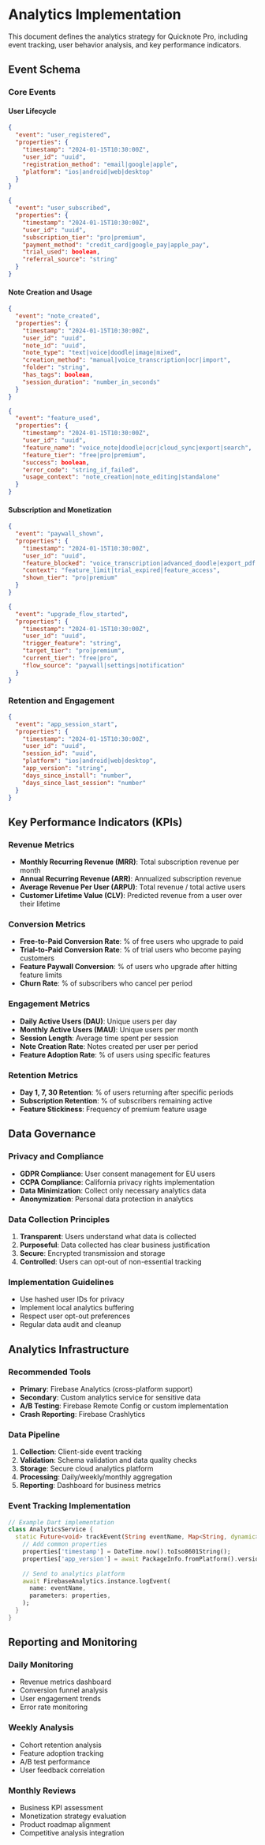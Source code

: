 # Analytics Implementation

This document defines the analytics strategy for Quicknote Pro, including event tracking, user behavior analysis, and key performance indicators.

## Event Schema

### Core Events

#### User Lifecycle
```json
{
  "event": "user_registered",
  "properties": {
    "timestamp": "2024-01-15T10:30:00Z",
    "user_id": "uuid",
    "registration_method": "email|google|apple",
    "platform": "ios|android|web|desktop"
  }
}
```

```json
{
  "event": "user_subscribed",
  "properties": {
    "timestamp": "2024-01-15T10:30:00Z",
    "user_id": "uuid",
    "subscription_tier": "pro|premium",
    "payment_method": "credit_card|google_pay|apple_pay",
    "trial_used": boolean,
    "referral_source": "string"
  }
}
```

#### Note Creation and Usage
```json
{
  "event": "note_created",
  "properties": {
    "timestamp": "2024-01-15T10:30:00Z",
    "user_id": "uuid",
    "note_id": "uuid",
    "note_type": "text|voice|doodle|image|mixed",
    "creation_method": "manual|voice_transcription|ocr|import",
    "folder": "string",
    "has_tags": boolean,
    "session_duration": "number_in_seconds"
  }
}
```

```json
{
  "event": "feature_used",
  "properties": {
    "timestamp": "2024-01-15T10:30:00Z",
    "user_id": "uuid",
    "feature_name": "voice_note|doodle|ocr|cloud_sync|export|search",
    "feature_tier": "free|pro|premium",
    "success": boolean,
    "error_code": "string_if_failed",
    "usage_context": "note_creation|note_editing|standalone"
  }
}
```

#### Subscription and Monetization
```json
{
  "event": "paywall_shown",
  "properties": {
    "timestamp": "2024-01-15T10:30:00Z",
    "user_id": "uuid",
    "feature_blocked": "voice_transcription|advanced_doodle|export_pdf|cloud_sync",
    "context": "feature_limit|trial_expired|feature_access",
    "shown_tier": "pro|premium"
  }
}
```

```json
{
  "event": "upgrade_flow_started",
  "properties": {
    "timestamp": "2024-01-15T10:30:00Z",
    "user_id": "uuid",
    "trigger_feature": "string",
    "target_tier": "pro|premium",
    "current_tier": "free|pro",
    "flow_source": "paywall|settings|notification"
  }
}
```

### Retention and Engagement
```json
{
  "event": "app_session_start",
  "properties": {
    "timestamp": "2024-01-15T10:30:00Z",
    "user_id": "uuid",
    "session_id": "uuid",
    "platform": "ios|android|web|desktop",
    "app_version": "string",
    "days_since_install": "number",
    "days_since_last_session": "number"
  }
}
```

## Key Performance Indicators (KPIs)

### Revenue Metrics
- **Monthly Recurring Revenue (MRR)**: Total subscription revenue per month
- **Annual Recurring Revenue (ARR)**: Annualized subscription revenue
- **Average Revenue Per User (ARPU)**: Total revenue / total active users
- **Customer Lifetime Value (CLV)**: Predicted revenue from a user over their lifetime

### Conversion Metrics
- **Free-to-Paid Conversion Rate**: % of free users who upgrade to paid
- **Trial-to-Paid Conversion Rate**: % of trial users who become paying customers
- **Feature Paywall Conversion**: % of users who upgrade after hitting feature limits
- **Churn Rate**: % of subscribers who cancel per period

### Engagement Metrics
- **Daily Active Users (DAU)**: Unique users per day
- **Monthly Active Users (MAU)**: Unique users per month
- **Session Length**: Average time spent per session
- **Note Creation Rate**: Notes created per user per period
- **Feature Adoption Rate**: % of users using specific features

### Retention Metrics
- **Day 1, 7, 30 Retention**: % of users returning after specific periods
- **Subscription Retention**: % of subscribers remaining active
- **Feature Stickiness**: Frequency of premium feature usage

## Data Governance

### Privacy and Compliance
- **GDPR Compliance**: User consent management for EU users
- **CCPA Compliance**: California privacy rights implementation
- **Data Minimization**: Collect only necessary analytics data
- **Anonymization**: Personal data protection in analytics

### Data Collection Principles
1. **Transparent**: Users understand what data is collected
2. **Purposeful**: Data collected has clear business justification
3. **Secure**: Encrypted transmission and storage
4. **Controlled**: Users can opt-out of non-essential tracking

### Implementation Guidelines
- Use hashed user IDs for privacy
- Implement local analytics buffering
- Respect user opt-out preferences
- Regular data audit and cleanup

## Analytics Infrastructure

### Recommended Tools
- **Primary**: Firebase Analytics (cross-platform support)
- **Secondary**: Custom analytics service for sensitive data
- **A/B Testing**: Firebase Remote Config or custom implementation
- **Crash Reporting**: Firebase Crashlytics

### Data Pipeline
1. **Collection**: Client-side event tracking
2. **Validation**: Schema validation and data quality checks
3. **Storage**: Secure cloud analytics platform
4. **Processing**: Daily/weekly/monthly aggregation
5. **Reporting**: Dashboard for business metrics

### Event Tracking Implementation
```dart
// Example Dart implementation
class AnalyticsService {
  static Future<void> trackEvent(String eventName, Map<String, dynamic> properties) async {
    // Add common properties
    properties['timestamp'] = DateTime.now().toIso8601String();
    properties['app_version'] = await PackageInfo.fromPlatform().version;
    
    // Send to analytics platform
    await FirebaseAnalytics.instance.logEvent(
      name: eventName,
      parameters: properties,
    );
  }
}
```

## Reporting and Monitoring

### Daily Monitoring
- Revenue metrics dashboard
- Conversion funnel analysis
- User engagement trends
- Error rate monitoring

### Weekly Analysis
- Cohort retention analysis
- Feature adoption tracking
- A/B test performance
- User feedback correlation

### Monthly Reviews
- Business KPI assessment
- Monetization strategy evaluation
- Product roadmap alignment
- Competitive analysis integration